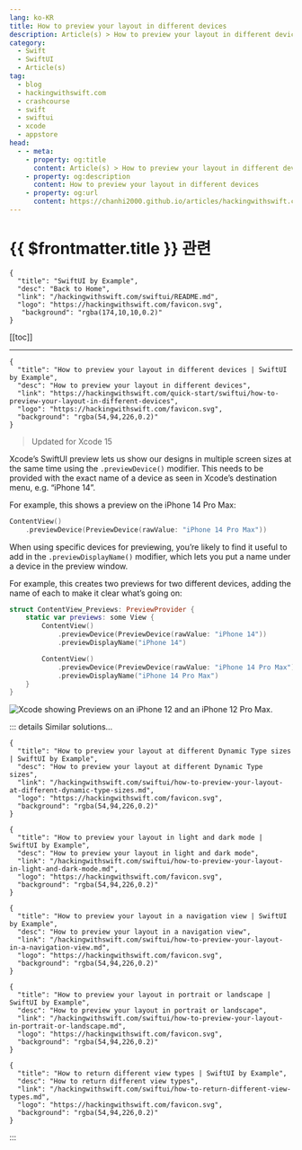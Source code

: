 ```yaml
---
lang: ko-KR
title: How to preview your layout in different devices
description: Article(s) > How to preview your layout in different devices
category:
  - Swift
  - SwiftUI
  - Article(s)
tag: 
  - blog
  - hackingwithswift.com
  - crashcourse
  - swift
  - swiftui
  - xcode
  - appstore
head:
  - - meta:
    - property: og:title
      content: Article(s) > How to preview your layout in different devices
    - property: og:description
      content: How to preview your layout in different devices
    - property: og:url
      content: https://chanhi2000.github.io/articles/hackingwithswift.com/swiftui/how-to-preview-your-layout-in-different-devices.html
---
```


# {{ $frontmatter.title }} 관련

```component VPCard
{
  "title": "SwiftUI by Example",
  "desc": "Back to Home",
  "link": "/hackingwithswift.com/swiftui/README.md",
  "logo": "https://hackingwithswift.com/favicon.svg",
   "background": "rgba(174,10,10,0.2)"
}
```

[[toc]]

---

```component VPCard
{
  "title": "How to preview your layout in different devices | SwiftUI by Example",
  "desc": "How to preview your layout in different devices",
  "link": "https://hackingwithswift.com/quick-start/swiftui/how-to-preview-your-layout-in-different-devices",
  "logo": "https://hackingwithswift.com/favicon.svg",
  "background": "rgba(54,94,226,0.2)"
}
```

> Updated for Xcode 15

Xcode’s SwiftUI preview lets us show our designs in multiple screen sizes at the same time using the `.previewDevice()` modifier. This needs to be provided with the exact name of a device as seen in Xcode’s destination menu, e.g. “iPhone 14”.

For example, this shows a preview on the iPhone 14 Pro Max:

```swift
ContentView()
    .previewDevice(PreviewDevice(rawValue: "iPhone 14 Pro Max"))
```

When using specific devices for previewing, you’re likely to find it useful to add in the `.previewDisplayName()` modifier, which lets you put a name under a device in the preview window.

For example, this creates two previews for two different devices, adding the name of each to make it clear what’s going on:

```swift
struct ContentView_Previews: PreviewProvider {
    static var previews: some View {
        ContentView()
            .previewDevice(PreviewDevice(rawValue: "iPhone 14"))
            .previewDisplayName("iPhone 14")

        ContentView()
            .previewDevice(PreviewDevice(rawValue: "iPhone 14 Pro Max"))
            .previewDisplayName("iPhone 14 Pro Max")
    }
}
```

![Xcode showing Previews on an iPhone 12 and an iPhone 12 Pro Max.](https://hackingwithswift.com/img/books/quick-start/swiftui/how-to-preview-your-layout-in-different-devices-1~dark@2x.png)

::: details Similar solutions…

```component VPCard
{
  "title": "How to preview your layout at different Dynamic Type sizes | SwiftUI by Example",
  "desc": "How to preview your layout at different Dynamic Type sizes",
  "link": "/hackingwithswift.com/swiftui/how-to-preview-your-layout-at-different-dynamic-type-sizes.md",
  "logo": "https://hackingwithswift.com/favicon.svg",
  "background": "rgba(54,94,226,0.2)"
}
```

```component VPCard
{
  "title": "How to preview your layout in light and dark mode | SwiftUI by Example",
  "desc": "How to preview your layout in light and dark mode",
  "link": "/hackingwithswift.com/swiftui/how-to-preview-your-layout-in-light-and-dark-mode.md",
  "logo": "https://hackingwithswift.com/favicon.svg",
  "background": "rgba(54,94,226,0.2)"
}
```

```component VPCard
{
  "title": "How to preview your layout in a navigation view | SwiftUI by Example",
  "desc": "How to preview your layout in a navigation view",
  "link": "/hackingwithswift.com/swiftui/how-to-preview-your-layout-in-a-navigation-view.md",
  "logo": "https://hackingwithswift.com/favicon.svg",
  "background": "rgba(54,94,226,0.2)"
}
```

```component VPCard
{
  "title": "How to preview your layout in portrait or landscape | SwiftUI by Example",
  "desc": "How to preview your layout in portrait or landscape",
  "link": "/hackingwithswift.com/swiftui/how-to-preview-your-layout-in-portrait-or-landscape.md",
  "logo": "https://hackingwithswift.com/favicon.svg",
  "background": "rgba(54,94,226,0.2)"
}
```

```component VPCard
{
  "title": "How to return different view types | SwiftUI by Example",
  "desc": "How to return different view types",
  "link": "/hackingwithswift.com/swiftui/how-to-return-different-view-types.md",
  "logo": "https://hackingwithswift.com/favicon.svg",
  "background": "rgba(54,94,226,0.2)"
}
```

:::


